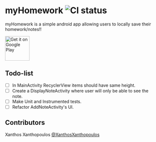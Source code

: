 # myHomework ![CI status](https://img.shields.io/badge/build-passing-brightgreen.svg)

myHomework is a simple android app allowing users to locally save their homework/notes!!

[<img alt="Get it on Google Play" height="80" src="https://play.google.com/intl/en_us/badges/images/generic/en_badge_web_generic.png">](https://play.google.com/store/apps/details?id=com.tutorial.androiddreamer.myhomework&hl=en)


## Todo-list
- [ ] In MainActivity RecyclerView items should have same height.
- [ ] Create a DisplayNoteActivity where user will only be able to see the note.
- [ ] Make Unit and Instrumented tests.
- [ ] Refactor AddNoteActivity's UI.

## Contributors
Xanthos Xanthopoulos [@XanthosXanthopoulos](https://github.com/XanthosXanthopoulos)




